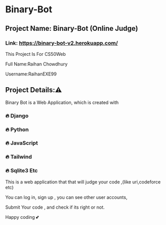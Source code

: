 # Binary-Bot
## Project Name: Binary-Bot (Online Judge)
### Link: https://binary-bot-v2.herokuapp.com/

This Project Is For CS50Web

Full Name:Raihan Chowdhury

Username:RaihanEXE99

## Project Details:⚠️ 
Binary Bot is a Web Application, which is created with 
### 🔥 Django
### 🔥 Python
### 🔥 JavaScript
### 🔥 Tailwind
### 🔥 Sqlite3 Etc

This is a web application that that will judge your code ,(like uri,codeforce etc)

You can log in, sign up , you can see other user accounts,

Submit Your code , and check if its right or not.


Happy coding 💕 
